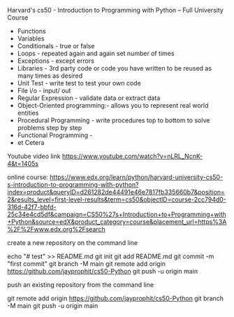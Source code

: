 Harvard's cs50 - Introduction to Programming with Python – Full University Course

- Functions
- Variables
- Conditionals - true or false
- Loops - repeated again and again set number of times
- Exceptions - except errors
- Libraries - 3rd party code or code you have written to be reused as many times as desired
- Unit Test - write test to test your own code
- File i/o - input/ out
- Regular Expression - validate data or extract data
- Object-Oriented programming:- allows you to represent real world entities
- Procedural Programming - write procedures top to bottom to solve problems step by step
- Functional Programming - 
- et Cetera

Youtube video link
https://www.youtube.com/watch?v=nLRL_NcnK-4&t=1405s

online course:
https://www.edx.org/learn/python/harvard-university-cs50-s-introduction-to-programming-with-python?index=product&queryID=d261282de44491e46e7817fb335660b7&position=2&results_level=first-level-results&term=cs50&objectID=course-2cc794d0-316d-42f7-bbfd-25c34e4cd5df&campaign=CS50%27s+Introduction+to+Programming+with+Python&source=edX&product_category=course&placement_url=https%3A%2F%2Fwww.edx.org%2Fsearch



create a new repository on the command line

echo "# test" >> README.md
git init
git add README.md
git commit -m "first commit"
git branch -M main
git remote add origin <https://github.com/jayprophit/cs50-Python>
git push -u origin main


push an existing repository from the command line

git remote add origin <https://github.com/jayprophit/cs50-Python>
git branch -M main
git push -u origin main
